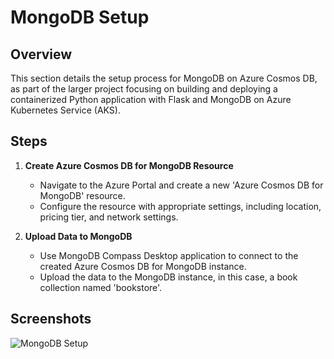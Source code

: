 # MongoDB Setup

## Overview
This section details the setup process for MongoDB on Azure Cosmos DB, as part of the larger project focusing on building and deploying a containerized Python application with Flask and MongoDB on Azure Kubernetes Service (AKS).

## Steps
1. **Create Azure Cosmos DB for MongoDB Resource**
   - Navigate to the Azure Portal and create a new 'Azure Cosmos DB for MongoDB' resource.
   - Configure the resource with appropriate settings, including location, pricing tier, and network settings.

2. **Upload Data to MongoDB**
   - Use MongoDB Compass Desktop application to connect to the created Azure Cosmos DB for MongoDB instance.
   - Upload the data to the MongoDB instance, in this case, a book collection named 'bookstore'.

## Screenshots
![MongoDB Setup](screenshots/mongodb_setup.png)


